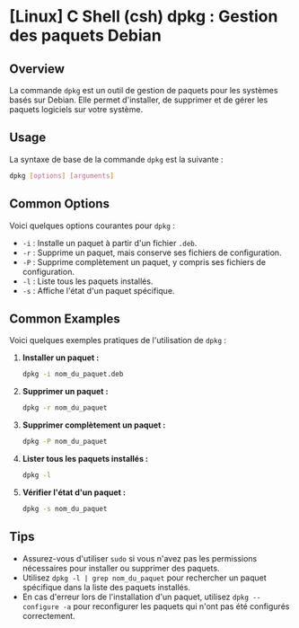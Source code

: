 # [Linux] C Shell (csh) dpkg : Gestion des paquets Debian

## Overview
La commande `dpkg` est un outil de gestion de paquets pour les systèmes basés sur Debian. Elle permet d'installer, de supprimer et de gérer les paquets logiciels sur votre système.

## Usage
La syntaxe de base de la commande `dpkg` est la suivante :

```bash
dpkg [options] [arguments]
```

## Common Options
Voici quelques options courantes pour `dpkg` :

- `-i` : Installe un paquet à partir d'un fichier `.deb`.
- `-r` : Supprime un paquet, mais conserve ses fichiers de configuration.
- `-P` : Supprime complètement un paquet, y compris ses fichiers de configuration.
- `-l` : Liste tous les paquets installés.
- `-s` : Affiche l'état d'un paquet spécifique.

## Common Examples
Voici quelques exemples pratiques de l'utilisation de `dpkg` :

1. **Installer un paquet :**
   ```bash
   dpkg -i nom_du_paquet.deb
   ```

2. **Supprimer un paquet :**
   ```bash
   dpkg -r nom_du_paquet
   ```

3. **Supprimer complètement un paquet :**
   ```bash
   dpkg -P nom_du_paquet
   ```

4. **Lister tous les paquets installés :**
   ```bash
   dpkg -l
   ```

5. **Vérifier l'état d'un paquet :**
   ```bash
   dpkg -s nom_du_paquet
   ```

## Tips
- Assurez-vous d'utiliser `sudo` si vous n'avez pas les permissions nécessaires pour installer ou supprimer des paquets.
- Utilisez `dpkg -l | grep nom_du_paquet` pour rechercher un paquet spécifique dans la liste des paquets installés.
- En cas d'erreur lors de l'installation d'un paquet, utilisez `dpkg --configure -a` pour reconfigurer les paquets qui n'ont pas été configurés correctement.
